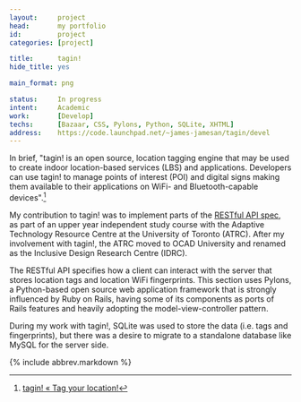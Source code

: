```yaml
---
layout:     project
head:       my portfolio
id:         project
categories: [project]

title:      tagin!
hide_title: yes

main_format: png

status:     In progress
intent:     Academic
work:       [Develop]
techs:      [Bazaar, CSS, Pylons, Python, SQLite, XHTML]
address:    https://code.launchpad.net/~james-jamesan/tagin/devel
---
```

In brief, "tagin! is an open source, location tagging engine that may be used to create indoor location-based services (LBS) and applications. Developers can use tagin! to manage points of interest (POI) and digital signs making them available to their applications on WiFi- and Bluetooth-capable devices".[^1]

My contribution to tagin! was to implement parts of the [RESTful API spec](http://wiki.scyp.idrc.ocad.ca/w/Tagin!_RESTful_API), as part of an upper year independent study course with the Adaptive Technology Resource Centre at the University of Toronto (ATRC). After my involvement with tagin!, the ATRC moved to OCAD University and renamed as the Inclusive Design Research Centre (IDRC).

The RESTful API specifies how a client can interact with the server that stores location tags and location WiFi fingerprints. This section uses Pylons, a Python-based open source web application framework that is strongly influenced by Ruby on Rails, having some of its components as ports of Rails features and heavily adopting the model-view-controller pattern.

During my work with tagin!, SQLite was used to store the data (i.e. tags and fingerprints), but there was a desire to migrate to a standalone database like MySQL for the server side.

[^1]: [tagin! «  Tag your location!](http://scyp.idrc.ocad.ca/projects/tagin)

{% include abbrev.markdown %}
